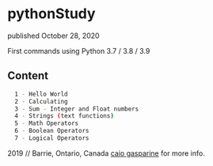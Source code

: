 # pythonStudy
published October 28, 2020

First commands using Python 3.7 / 3.8 / 3.9

## Content
```bash
  1 - Hello World 
  2 - Calculating
  3 - Sum - Integer and Float numbers
  4 - Strings (text functions)
  5 - Math Operators 
  6 - Boolean Operators 
  7 - Logical Operators 
```
2019 // Barrie, Ontario, Canada 
[caio gasparine](https://www.linkedin.com/in/caiogasparine/) for more info.
